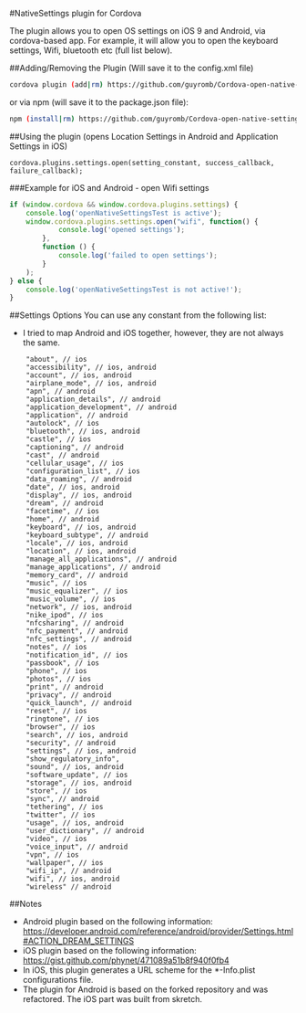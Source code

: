 #NativeSettings plugin for Cordova

The plugin allows you to open OS settings on iOS 9 and Android, via cordova-based app. For example, it will allow you to open the keyboard settings, Wifi, bluetooth etc (full list below).

##Adding/Removing the Plugin (Will save it to the config.xml file)

```bash
cordova plugin (add|rm) https://github.com/guyromb/Cordova-open-native-settings.git --save
```

or via npm (will save it to the package.json file):

```bash
npm (install|rm) https://github.com/guyromb/Cordova-open-native-settings.git --save
```

##Using the plugin (opens Location Settings in Android and Application Settings in iOS)

```
cordova.plugins.settings.open(setting_constant, success_callback, failure_callback);
```

###Example for iOS and Android - open Wifi settings

```js
if (window.cordova && window.cordova.plugins.settings) {
    console.log('openNativeSettingsTest is active');
    window.cordova.plugins.settings.open("wifi", function() {
            console.log('opened settings');
        },
        function () {
            console.log('failed to open settings');
        }
    );
} else {
    console.log('openNativeSettingsTest is not active!');
}
```

##Settings Options
You can use any constant from the following list:
* I tried to map Android and iOS together, however, they are not always the same.

```
    "about", // ios
    "accessibility", // ios, android
    "account", // ios, android
    "airplane_mode", // ios, android
    "apn", // android
    "application_details", // android
    "application_development", // android
    "application", // android
    "autolock", // ios
    "bluetooth", // ios, android
    "castle", // ios
    "captioning", // android
    "cast", // android
    "cellular_usage", // ios
    "configuration_list", // ios
    "data_roaming", // android
    "date", // ios, android
    "display", // ios, android
    "dream", // android
    "facetime", // ios
    "home", // android
    "keyboard", // ios, android
    "keyboard_subtype", // android
    "locale", // ios, android
    "location", // ios, android
    "manage_all_applications", // android
    "manage_applications", // android
    "memory_card", // android
    "music", // ios
    "music_equalizer", // ios
    "music_volume", // ios
    "network", // ios, android
    "nike_ipod", // ios
    "nfcsharing", // android
    "nfc_payment", // android
    "nfc_settings", // android
    "notes", // ios
    "notification_id", // ios
    "passbook", // ios
    "phone", // ios
    "photos", // ios
    "print", // android
    "privacy", // android
    "quick_launch", // android
    "reset", // ios
    "ringtone", // ios
    "browser", // ios
    "search", // ios, android
    "security", // android
    "settings", // ios, android
    "show_regulatory_info",
    "sound", // ios, android
    "software_update", // ios
    "storage", // ios, android
    "store", // ios
    "sync", // android
    "tethering", // ios
    "twitter", // ios
    "usage", // ios, android
    "user_dictionary", // android
    "video", // ios
    "voice_input", // android
    "vpn", // ios
    "wallpaper", // ios
    "wifi_ip", // android
    "wifi", // ios, android
    "wireless" // android
```

##Notes
* Android plugin based on the following information: https://developer.android.com/reference/android/provider/Settings.html#ACTION_DREAM_SETTINGS
* iOS plugin based on the following information: https://gist.github.com/phynet/471089a51b8f940f0fb4
* In iOS, this plugin generates a URL scheme for the *-Info.plist configurations file.
* The plugin for Android is based on the forked repository and was refactored. The iOS part was built from skretch.
